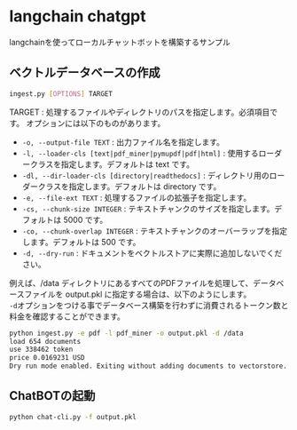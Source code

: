 # langchain chatgpt

langchainを使ってローカルチャットボットを構築するサンプル

## ベクトルデータベースの作成
```bash
ingest.py [OPTIONS] TARGET
```
TARGET : 処理するファイルやディレクトリのパスを指定します。必須項目です。
オプションには以下のものがあります。

* `-o, --output-file TEXT` : 出力ファイル名を指定します。
* `-l, --loader-cls [text|pdf_miner|pymupdf|pdf|html]` : 使用するローダークラスを指定します。デフォルトは text です。
* `-dl, --dir-loader-cls [directory|readthedocs]` : ディレクトリ用のローダークラスを指定します。デフォルトは directory です。
* `-e, --file-ext TEXT` : 処理するファイルの拡張子を指定します。
* `-cs, --chunk-size INTEGER` : テキストチャンクのサイズを指定します。デフォルトは 5000 です。
* `-co, --chunk-overlap INTEGER` : テキストチャンクのオーバーラップを指定します。デフォルトは 500 です。
* `-d, --dry-run` : ドキュメントをベクトルストアに実際に追加しないでください。

例えば、/data ディレクトリにあるすべてのPDFファイルを処理して、データベースファイルを output.pkl に指定する場合は、以下のようにします。  
`-d`オプションをつける事でデータベース構築を行わずに消費されるトークン数と料金を確認することができます。

```bash
python ingest.py -e pdf -l pdf_miner -o output.pkl -d /data
load 654 documents
use 338462 token
price 0.0169231 USD
Dry run mode enabled. Exiting without adding documents to vectorstore.
```

## ChatBOTの起動
```bash
python chat-cli.py -f output.pkl
```
